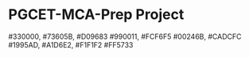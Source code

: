 # PGCET-MCA-Prep Project
#330000, #73605B, #D09683 
      #990011, #FCF6F5
      #00246B, #CADCFC
 #1995AD, #A1D6E2, #F1F1F2
 #FF5733